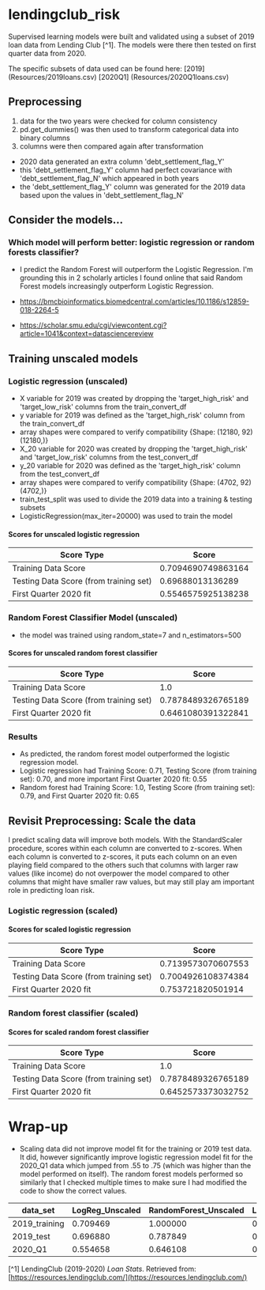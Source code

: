 # lendingclub_risk

Supervised learning models were built and validated using a subset of 2019 loan data from Lending Club [^1]. The models were there then tested on  first quarter data from 2020.

The specific subsets of data used can be found here:
[2019] (Resources/2019loans.csv)
[2020Q1] (Resources/2020Q1loans.csv)

## Preprocessing
1. data for the two years were checked for column consistency 
2. pd.get_dummies() was then used to transform categorical data into binary columns
3. columns were then compared again after transformation
  - 2020 data generated an extra column 'debt_settlement_flag_Y' 
  - this 'debt_settlement_flag_Y' column had perfect covariance with 'debt_settlement_flag_N' which appeared in both years
  - the 'debt_settlement_flag_Y' column was generated for the 2019 data based upon the values in 'debt_settlement_flag_N'

## Consider the models...

### Which model will perform better: logistic regression or random forests classifier?

* I predict the Random Forest will outperform the Logistic Regression. I'm grounding this in 2 scholarly articles I
found online that said Random Forest models increasingly outperform Logistic Regression.

* <https://bmcbioinformatics.biomedcentral.com/articles/10.1186/s12859-018-2264-5>
* <https://scholar.smu.edu/cgi/viewcontent.cgi?article=1041&context=datasciencereview>

## Training unscaled models
### Logistic regression (unscaled)
* X variable for 2019 was created by dropping the 'target_high_risk' and 'target_low_risk' columns from the train_convert_df
* y variable for 2019 was defined as the 'target_high_risk' column from the train_convert_df
* array shapes were compared to verify compatibility {Shape:  (12180, 92) (12180,)}
* X_20 variable for 2020 was created by dropping the 'target_high_risk' and 'target_low_risk' columns from the test_convert_df
* y_20 variable for 2020 was defined as the 'target_high_risk' column from the test_convert_df
* array shapes were compared to verify compatibility {Shape:  (4702, 92) (4702,)}
* train_test_split was used to divide the 2019 data into a training & testing subsets
* LogisticRegression(max_iter=20000) was used to train the model

#### Scores for unscaled logistic regression
| Score Type           | Score             |
|----------------------|-------------------|
|Training Data Score   |0.7094690749863164 |
|Testing Data Score (from training set) |0.69688013136289 |
|First Quarter 2020 fit | 0.5546575925138238| 

### Random Forest Classifier Model (unscaled)
* the model was trained using random_state=7 and n_estimators=500

#### Scores for unscaled random forest classifier
| Score Type           | Score             |
|----------------------|-------------------|
|Training Data Score   |1.0 |
|Testing Data Score (from training set) |0.7878489326765189 |
|First Quarter 2020 fit | 0.6461080391322841| 

### Results
* As predicted, the random forest model outperformed the logistic regression model. 
* Logistic regression had Training Score: 0.71, Testing Score (from training set): 0.70, and more important First Quarter 2020 fit: 0.55
* Random forest had Training Score: 1.0, Testing Score (from training set): 0.79, and First Quarter 2020 fit: 0.65

## Revisit Preprocessing: Scale the data
I predict scaling data will improve both models. With the StandardScaler procedure, scores within each column are converted to z-scores. When each column is converted to z-scores, it puts each column on an even playing field compared to the others such that columns with larger raw values (like income) do not overpower the model compared to other columns that might have smaller raw values, but may still play am important role in predicting loan risk. 

### Logistic regression (scaled)
#### Scores for scaled logistic regression
| Score Type           | Score             |
|----------------------|-------------------|
|Training Data Score   |0.7139573070607553 |
|Testing Data Score (from training set) |0.7004926108374384 |
|First Quarter 2020 fit | 0.753721820501914|


### Random forest classifier (scaled)
#### Scores for scaled random forest classifier
| Score Type           | Score             |
|----------------------|-------------------|
|Training Data Score   |1.0 |
|Testing Data Score (from training set) |0.7878489326765189 |
|First Quarter 2020 fit | 0.6452573373032752|

# Wrap-up
* Scaling data did not improve model fit for the training or 2019 test data. It did, however significantly improve logistic regression model fit for the 2020_Q1 data which jumped from .55 to .75 (which was higher than the model performed on itself). The random forest models performed so similarly that I checked multiple times to make sure I had modified the code to show the correct values.

| data_set	| LogReg_Unscaled	| RandomForest_Unscaled	| LogReg_Scaled	| RandomForest_Scaled|
|-----------|-----------------|-----------------------|---------------|--------------------|
|2019_training	| 0.709469	| 1.000000	| 0.713957	| 1.000000 |
| 2019_test	| 0.696880	| 0.787849	| 0.700493	| 0.787849 |
| 2020_Q1	| 0.554658	| 0.646108	| 0.753722	| 0.645257 |

[^1] LendingClub (2019-2020) _Loan Stats_. Retrieved from: [https://resources.lendingclub.com/](https://resources.lendingclub.com/)
